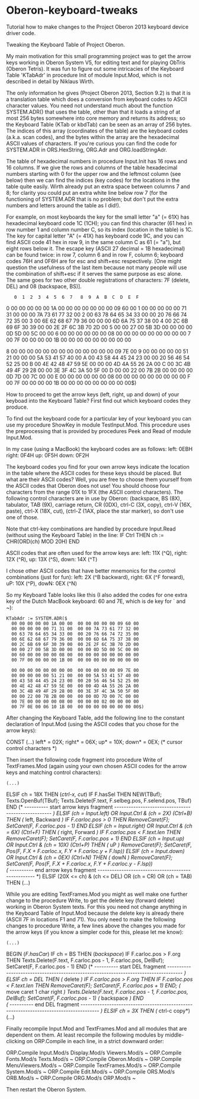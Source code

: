 # Oberon-keyboard-tweaks
Tutorial how to make changes to the Project Oberon 2013 keyboard device driver code.

Tweaking the Keyboard Table of Project Oberon.

My main motivation for this small programming project was to get the arrow keys working in Oberon System V5, for editing text and for playing ObTris (Oberon Tetris). It was fun to figure out some intricacies of the Keyboard Table 'KTabAdr' in procedure Init of module Input.Mod, which is not described in detail by Niklaus Wirth. 

The only information he gives (Project Oberon 2013, Section 9.2) is that it is a translation table which does a conversion from keyboard codes to ASCII character values. You need not understand much about the function SYSTEM.ADR() that uses the table, other than that it loads a string of at most 256 bytes somewhere into core memory and returns its address; so the Keyboard Table (KTab or kbdTab) can be seen as an array of 256 bytes. The indices of this array (coordinates of the table) are the keyboard codes (a.k.a. scan codes), and the bytes within the array are the hexadecimal ASCII values of characters. If you're curious you can find the code for SYSTEM.ADR in ORS.HexString, ORG.Adr and ORG.loadStringAdr.

The table of hexadecimal numbers in procedure Input.Init has 16 rows and 16 columns. If we give the rows and columns of the table hexadecimal numbers starting with 0 for the upper row and the leftmost column (see below) then we can find the indices (key codes) for the locations in the table quite easily. Wirth already put an extra space between columns 7 and 8; for clarity you could put an extra white line below row 7 (for the functioning of SYSTEM.ADR that is no problem; but don't put the extra numbers and letters around the table as I did!). 

For example, on most keyboards the key for the small letter "a" (= 61X) has hexadecimal keyboard code 1C (1CH); you can find this character (61 hex) in row number 1 and column number C, so its index (location in the table) is 1C. 
The key for capital letter "A" (= 41X) has keyboard code 9C, and you can find ASCII code 41 hex in row 9, in the same column C as 61 (= "a"), but eight rows below it.
The escape key (ASCII 27 decimal = 1B hexadecimal) can be found twice: in row 7, column 6 and in row F, column 6; keyboard codes 76H and 0F6H are for esc and shift+esc respectively. [One might question the usefulness of the last item because not many people will use the combination of shift+esc if it serves the same purpose as esc alone. The same goes for two other double registrations of characters: 7F (delete, DEL) and 08 (backspace, BS)]. 

       0  1  2  3  4  5  6  7   8  9  A  B  C  D  E  F

   0  00 00 00 00 00 1A 00 00  00 00 00 00 00 09 60 00
   1  00 00 00 00 00 71 31 00  00 00 7A 73 61 77 32 00
   2  00 63 78 64 65 34 33 00  00 20 76 66 74 72 35 00
   3  00 6E 62 68 67 79 36 00  00 00 6D 6A 75 37 38 00
   4  00 2C 6B 69 6F 30 39 00  00 2E 2F 6C 3B 70 2D 00
   5  00 00 27 00 5B 3D 00 00  00 00 0D 5D 00 5C 00 00
   6  00 00 00 00 00 00 08 00  00 00 00 00 00 00 00 00
   7  00 7F 00 00 00 00 1B 00  00 00 00 00 00 00 00 00

   8  00 00 00 00 00 00 00 00  00 00 00 00 00 09 7E 00
   9  00 00 00 00 00 51 21 00  00 00 5A 53 41 57 40 00
   A  00 43 58 44 45 24 23 00  00 20 56 46 54 52 25 00
   B  00 4E 42 48 47 59 5E 00  00 00 4D 4A 55 26 2A 00
   C  00 3C 4B 49 4F 29 28 00  00 3E 3F 4C 3A 50 5F 00
   D  00 00 22 00 7B 2B 00 00  00 00 0D 7D 00 7C 00 00
   E  00 00 00 00 00 00 08 00  00 00 00 00 00 00 00 00
   F  00 7F 00 00 00 00 1B 00  00 00 00 00 00 00 00 00$)


How to proceed to get the arrow keys (left, right, up and down) of your keyboad into the Keyboard Table?
First find out which keyboard codes they produce.

To find out the keyboard code for a particular key of your keyboard you can use my procedure ShowKey in module TestInput.Mod. This procedure uses the preprocessing that is provided by procedures Peek and Read of module Input.Mod.

In my case (using a MacBook) the keyboard codes are as follows:
left: 0EBH    right: 0F4H    up: 0F5H    down: 0F2H

The keyboard codes you find for your own arrow keys indicate the location in the table where the ASCII codes for these keys should be placed. But what are their ASCII codes? Well, you are free to choose them yourself from the ASCII codes that Oberon does not use! You should choose four characters from the range 01X to 1FX (the ASCII control characters). The following control characters are in use by Oberon: (backspace, BS (8X), tabulator, TAB (9X), carriage return, CR (0DX), ctrl-C (3X, copy), ctrl-V (16X, paste), ctrl-X (18X, cut), (ctrl-Z (1AX, place the star marker), so don't use one of those. 

Note that ctrl-key combinations are handled by procedure Input.Read (without using the Keyboard Table) in the line:
    IF Ctrl THEN ch := CHR(ORD(ch) MOD 20H) END

ASCII codes that are often used for the arrow keys are:
left: 11X (^Q),  right: 12X (^R),   up: 13X (^S),   down: 14X (^T)

I chose other ASCII codes that have better mnemonics for the control combinations (just for fun): 
left: 2X (^B backward), right: 6X (^F forward), uP: 10X (^P), dowN: 0EX (^N)

So my Keyboard Table looks like this (I also added the codes for one extra key of the Dutch MacBook keyboard: 60 and 7E, which is de key for ` and ~):

    KTabAdr := SYSTEM.ADR($
      00 00 00 00 00 1A 00 00  00 00 00 00 00 09 60 00
      00 00 00 00 00 71 31 00  00 00 7A 73 61 77 32 00
      00 63 78 64 65 34 33 00  00 20 76 66 74 72 35 00
      00 6E 62 68 67 79 36 00  00 00 6D 6A 75 37 38 00
      00 2C 6B 69 6F 30 39 00  00 2E 2F 6C 3B 70 2D 00
      00 00 27 00 5B 3D 00 00  00 00 0D 5D 00 5C 00 00
      00 60 00 00 00 00 08 00  00 00 00 00 00 00 00 00
      00 7F 00 00 00 00 1B 00  00 00 00 00 00 00 00 00

      00 00 00 00 00 00 00 00  00 00 00 00 00 09 7E 00
      00 00 00 00 00 51 21 00  00 00 5A 53 41 57 40 00
      00 43 58 44 45 24 23 00  00 20 56 46 54 52 25 00
      00 4E 42 48 47 59 5E 00  00 00 4D 4A 55 26 2A 00
      00 3C 4B 49 4F 29 28 00  00 3E 3F 4C 3A 50 5F 00
      00 00 22 00 7B 2B 00 00  00 00 0D 7D 00 7C 00 00
      00 7E 00 00 00 00 08 00  00 00 00 02 00 00 00 00
      00 7F 0E 00 06 10 1B 00  00 00 00 00 00 00 00 00$)


After changing the Keyboard Table, add the following line to the constant declaration of Input.Mod (using the ASCII codes that you chose for the arrow keys):

CONST
  (...)
  left* = 02X;  right* = 06X;  up* = 10X;  down* = 0EX;        (* cursor control characters *)


Then insert the following code fragment into procedure Write of TextFrames.Mod (again using your own chosen ASCII codes for the arrow keys and matching control characters): 

    (...)
  ELSIF ch = 18X THEN (*ctrl-x,  cut*)
    IF F.hasSel THEN
      NEW(TBuf); Texts.OpenBuf(TBuf); Texts.Delete(F.text, F.selbeg.pos, F.selend.pos, TBuf)
    END
(* ---------- start arrow keys fragment --------------------------------------------------- *)
  ELSIF (ch = Input.left) OR Input.Ctrl & (ch = 2X) (*Ctrl+B*) THEN       (* left, Backward *)
    IF F.carloc.pos > 0 THEN RemoveCaret(F); SetCaret(F, F.carloc.pos - 1) END
  ELSIF (ch = Input.right) OR Input.Ctrl & (ch = 6X) (*Ctrl+F*) THEN      (* right, Forward *)
    IF F.carloc.pos < F.text.len THEN RemoveCaret(F); SetCaret(F, F.carloc.pos + 1) END
  ELSIF (ch = Input.up) OR Input.Ctrl & (ch = 10X) (*Ctrl+P*) THEN                    (* uP *)
    RemoveCaret(F); SetCaret(F, Pos(F, F.X + F.carloc.x, F.Y + F.carloc.y + F.lsp))
  ELSIF (ch = Input.down) OR Input.Ctrl & (ch = 0EX) (*Ctrl+N*) THEN                (* dowN *)
    RemoveCaret(F); SetCaret(F, Pos(F, F.X + F.carloc.x, F.Y + F.carloc.y - F.lsp))		
(* ---------- end   arrow keys fragment --------------------------------------------------- *)
  ELSIF (20X <= ch) & (ch <= DEL) OR (ch = CR) OR (ch = TAB) THEN
    (...)

While you are editing TextFrames.Mod you might as well make one further change to the procedure Write, to get the delete key (forward delete) working in Oberon System texts. For this you need not change anything in the Keyboard Table of Input.Mod because the delete key is already there (ASCII 7F in locations F1 and 71). You only need to make the following changes to procedure Write, a few lines above the changes you made for the arrow keys (if you know a simpler code for this, please let me know):

    (...)
BEGIN (*F.hasCar*)
  IF ch = BS THEN  (*backspace*)
    IF F.carloc.pos > F.org THEN
      Texts.Delete(F.text, F.carloc.pos - 1, F.carloc.pos, DelBuf); SetCaret(F, F.carloc.pos - 1)
    END
(* ---------- start DEL fragment ------------------------------------------------------------------------------------ *)
  ELSIF ch = DEL THEN (* delete *)
    IF F.carloc.pos > F.org THEN 
      IF F.carloc.pos < F.text.len THEN RemoveCaret(F); SetCaret(F, F.carloc.pos + 1) END; (* move caret 1 char right *)
      Texts.Delete(F.text, F.carloc.pos - 1, F.carloc.pos, DelBuf); SetCaret(F, F.carloc.pos - 1)        (* backspace *)
    END		
(* ---------- end DEL fragment -------------------------------------------------------------------------------------- *)
  ELSIF ch = 3X THEN (* ctrl-c  copy*)
      (...)


Finally recompile Input.Mod and TextFrames.Mod and all modules that are dependent on them. 
At least recompile the following modules by middle-clicking on ORP.Compile in each line, in a strict downward order:

ORP.Compile Input.Mod/s  Display.Mod/s  Viewers.Mod/s ~
ORP.Compile Fonts.Mod/s  Texts.Mod/s ~
ORP.Compile Oberon.Mod/s ~
ORP.Compile MenuViewers.Mod/s ~
ORP.Compile TextFrames.Mod/s ~
ORP.Compile System.Mod/s ~
ORP.Compile Edit.Mod/s ~
ORP.Compile ORS.Mod/s  ORB.Mod/s ~
ORP.Compile ORG.Mod/s  ORP.Mod/s ~

Then restart the Oberon System.

